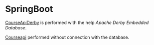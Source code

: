 # SpringBoot
[CourseApiDerby](/SpringBoot/CourseApiDerby) is performed with the help _Apache Derby Embedded Database_.

[Courseapi](/SpringBoot/Courseapi) performed without connection with the database.
